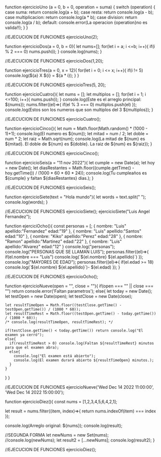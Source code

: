 function ejercicioUno (a = 0, b = 0, operation = suma) {
  switch (operation) {
    case suma:
      return console.log(a + b);
    case resta:
      return console.log(a - b);
    case multiplicacion:
      return console.log(a * b);
    case division:
      return console.log(a / b);
    default:
      console.error(La operacion {operation}no es valida!!);
  }
}

//EJECUCION DE FUNCIONES
ejercicioUno(2);

function ejercicioDos(a = 0, b = 0){
  let nums=[];
  for(let i = a; i <=b; i++){
    if(i % 2 === 0) nums.push(i);
  }
  console.log(nums);
}

//EJECUCION DE FUNCIONES
ejercicioDos(1,20);

function ejercicioTres(a = 0, x = 12){
  for(let i = 0; i <= x; i++){
    if(i != 5) console.log(${a} X ${i} = ${a * i});
  }
}

//EJECUCION DE FUNCIONES
ejercicioTres(5, 20);

function ejercicioCuatro(){
  let nums = [];
  let multiplos = [];
  for(let i = 1; i <=100; i++){
    nums.push(i);
  }
  console.log(Este es el arreglo principal: ${nums});
  nums.filter((el)=>{
    if(el % 3 === 0) multiplos.push(el)
  });
  console.log(Estos son los numeros que son multiplos del 3 ${multiplos});
}

//EJECUCION DE FUNCIONES
ejercicioCuatro();

function ejercicioCinco(){
  let num = Math.floor(Math.random() * (1000 - 1)+1);
  console.log(El numero es ${num});
  let mitad = num / 2;
  let doble = num * 2;
  let raiz = Math.sqrt(num);
  console.log(La mitad de ${num} es ${mitad}. El doble de ${num} es ${doble}. La raiz de ${num} es ${raiz});
}

//EJECUCION DE FUNCIONES
ejercicioCinco();

function ejercicioSeis(a = "11 nov 2022"){
  let cumple = new Date(a);
  let hoy = new Date();
  let diasRestantes = Math.floor((cumple.getTime() - hoy.getTime()) / (1000 * 60 * 60 * 24));
  console.log(Tu cumpleaños es ${cumple} y faltan ${diasRestantes} dias.);
}

//EJECUCION DE FUNCIONES
ejercicioSeis();

function ejercicioSiete(text = "Hola mundo"){
  let words = text.split(" ");
  console.log(words);
}

//EJECUCION DE FUNCIONES
ejercicioSiete();
ejercicioSiete("Luis Angel Fernandez");

function ejerciciOcho(){
  const personas = [;
  {
  nombre: "Luis"
  apellido:"Fernandez"
  edad:"19"
  },
  {
  nombre: "Luis"
  apellido:"Santos"
  edad:"10"
  },
  {
  nombre: "Kiko"
  apellido:"Perez"
  edad:"28"
  },
  {
  nombre: "Ramon"
  apellido:"Martinez"
  edad:"22"
  },
  {
  nombre: "Luis"
  apellido:"Alvarez"
  edad:"12"
  }
console.log("personas");
console.log("PERSONAS QUE SE LLAMAN LUIS");
personas.filter((el)=>{
if(el.nombre === "Luis") console.log(´${el.nombre} ${el.apellido}´)
});
console.log("MAYORES DE EDAD");
personas.filter((el)=>{
  if(el.edad >= 18) console.log(´${el.nombre} ${el.apellido}´)- $(el.edad)
  });
}

//EJECUCION DE FUNCIONES
ejercicioOcho();




function ejercicioNueve(open = "", close = ""){
  if(open === "" || close === "") return console.error('Faltan parametros');
  else{
    let today = new Date();
    let testOpen = new Date(open);
    let testClose = new Date(close);

    let resultTimeOpen = Math.floor((testClose.getTime() - testOpen.getTime()) / (1000 * 60));
    let resultTimeRest = Math.floor((testOpen.getTime() - today.getTime()) / (1000 * 60));
    /* console.log(resultTimeOpen, resultTimeRest); */

    if(testClose.getTime() < today.getTime()) return console.log("El examen ya cerró");
    else{
      if(resultTimeRest > 0) console.log(Faltan ${resultTimeRest} minutos para que el examen abra);
      else{
        console.log("El examen está abierto");
        console.log(El examen durará abierto ${resultTimeOpen} minutos.);
      }
    }
  }
}

//EJECUCION DE FUNCIONES
ejercicioNueve('Wed Dec 14 2022 11:00:00', 'Wed Dec 14 2022 15:00:00');



function ejercicioDiez(){
  const nums = [1,2,3,4,5,6,4,2,1];

  let result = nums.filter((item, index)=>{
    return nums.indexOf(item) === index
  });

  console.log(Arreglo original: ${nums});
  console.log(result);

  //SEGUNDA FORMA
  let newNums = new Set(nums);
  //console.log(newNums);
  let result2 = [...newNums];
  console.log(result2);
}

//EJECUCION DE FUNCIONES
ejercicioDiez();
